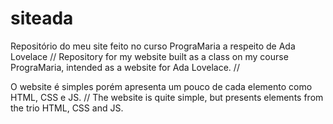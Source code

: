 # siteada
Repositório do meu site feito no curso PrograMaria a respeito de Ada Lovelace // 
Repository for my website built as a class on my course PrograMaria, intended as a website for Ada Lovelace. //

O website é simples porém apresenta um pouco de cada elemento como HTML, CSS e JS. // 
The website is quite simple, but presents elements from the trio HTML, CSS and JS.

